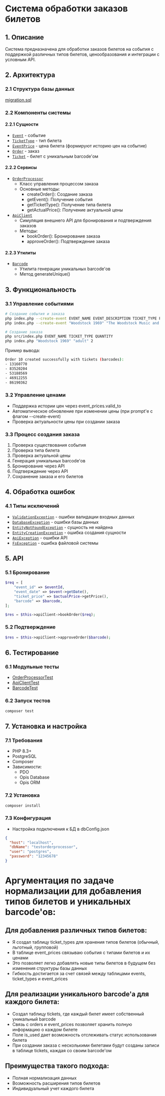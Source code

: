 # Система обработки заказов билетов

## 1. Описание

Система предназначена для обработки заказов билетов на события с поддержкой различных типов билетов,
ценообразования и интеграции с условным API.

## 2. Архитектура

### 2.1 Структура базы данных
[migration.sql](migration.sql)

### 2.2 Компоненты системы

#### 2.2.1 Сущности
- [`Event`](src/Entities/Event.php) - событие
- [`TicketType`](src/Entities/TicketType.php) - тип билета
- [`EventPrice`](src/Entities/EventPrice.php) - цена билета (формируют историю цен на событие)
- [`Order`](src/Entities/Order.php) - заказ
- [`Ticket`](src/Entities/Ticket.php) - билет с уникальным barcode'ом

#### 2.2.2 Сервисы
- [`OrderProcessor`](src/Services/OrderProcessor.php)
  - Класс управления процессом заказа
  - Основные методы:
    - createOrder(): Создание заказа
    - getEvent(): Получение события
    - getTicketType(): Получение типа билета
    - getActualPrice(): Получение актуальной цены
- [`ApiClient`](src/Services/ApiClient.php)
    - Симуляция внешнего API для бронирования и подтверждения заказов
    - Методы:
        - bookOrder(): Бронирование заказа
        - approveOrder(): Подтверждение заказа

#### 2.2.3 Утилиты
- [`Barcode`](src/Utils/Barcode.php)
    - Утилита генерации уникальных barcode'ов
    - Метод generateUnique()

## 3. Функциональность

### 3.1 Управление событиями
```bash
# Создание события и заказа
php index.php --create-event EVENT_NAME EVENT_DESCRIPTION TICKET_TYPE PRICE QUANTITY
php index.php --create-event "Woodstock 1969" "The Woodstock Music and Art Fair" "adult" 1000

# Создание заказа
php src/index.php EVENT_NAME TICKET_TYPE QUANTITY
php index.php "Woodstock 1969" "adult" 2
```
Пример вывода:
```bash
Order 10 created successfully with tickets (barcodes):
- 13160770
- 83520204
- 53188569
- 46912255
- 86190362
````

### 3.2 Управление ценами
- Поддержка истории цен через event_prices.valid_to
- Автоматическое обновление при изменении цены (при prompt'е с флагом --create-event)
- Проверка актуальности цены при создании заказа

### 3.3 Процесс создания заказа
1. Проверка существования события
2. Проверка типа билета
3. Проверка актуальной цены
4. Генерация уникальных barcode'ов
5. Бронирование через API
6. Подтверждение через API
7. Сохранение заказа и его билетов

## 4. Обработка ошибок

### 4.1 Типы исключений
- [`ValidationException`](src/Exceptions/ValidationException.php) - ошибки валидации входных данных
- [`DatabaseException`](src/Exceptions/DatabaseException.php) - ошибки базы данных
- [`EntityNotFoundException`](src/Exceptions/EntityNotFoundException.php) - сущность не найдена
- [`EntityCreationException`](src/Exceptions/EntityCreationException.php) - ошибка создания сущности
- [`ApiException`](src/Exceptions/ApiException.php) - ошибки API
- [`FsException`](src/Exceptions/FsException.php) - ошибка файловой системы

## 5. API

### 5.1 Бронирование
```php
$req = [
    "event_id" => $eventId,
    "event_date" => $event->getDate(),
    "ticket_price" => $actualPrice->getPrice(),
    "barcode" => $barcode,
];

$res = $this->apiClient->bookOrder($req);
```

### 5.2 Подтверждение
```php
$res = $this->apiClient->approveOrder($barcode);
```

## 6. Тестирование

### 6.1 Модульные тесты
- [OrderProcessorTest](tests/Services/OrderProcessorTest.php)
- [ApiClientTest](tests/Services/ApiClientTest.php)
- [BarcodeTest](tests/Utils/BarcodeTest.php)

### 6.2 Запуск тестов
```bash
composer test
```

## 7. Установка и настройка

### 7.1 Требования
- PHP 8.3+
- PostgreSQL
- Composer
- Зависимости:
    - PDO
    - Opis Database
    - Opis ORM

### 7.2 Установка
```bash
composer install
```

### 7.3 Конфигурация
- Настройка подключения к БД в dbConfig.json
```json
{
  "host": "localhost",
  "dbName": "testorderprocessor", 
  "user": "postgres",
  "password": "12345678"
}
```

# Аргументация по задаче нормализации для добавления типов билетов и уникальных barcode'ов:

## Для добавления различных типов билетов:

- Я создал таблицу ticket_types для хранения типов билетов (обычный, льготный, групповой)
- В таблице event_prices связываю события с типами билетов и их ценами
- Это позволяет легко добавлять новые типы билетов в будущем без изменения структуры базы данных
- Гибкость достигается за счет связей между таблицами events, ticket_types и event_prices


## Для реализации уникального barcode'а для каждого билета:

- Создал таблицу tickets, где каждый билет имеет собственный уникальный barcode
- Связь с orders и event_prices позволяет хранить полную информацию о каждом билете
- Поле is_used дает возможность отслеживать статус использования билета
- При создании заказа с несколькими билетами будут созданы записи в таблице tickets, каждая со своим barcode'ом 



## Преимущества такого подхода:

- Полная нормализация данных
- Возможность расширения типов билетов
- Индивидуальный учет каждого билета
